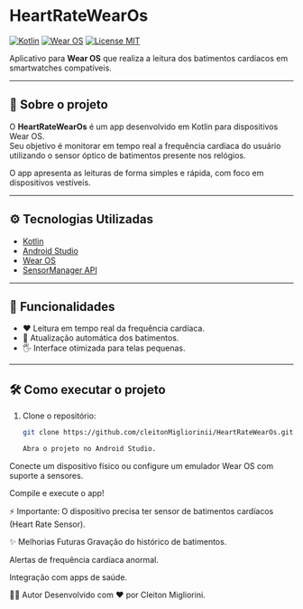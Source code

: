 # HeartRateWearOs

[![Kotlin](https://img.shields.io/badge/Kotlin-7F52FF?style=for-the-badge&logo=kotlin&logoColor=white)](https://kotlinlang.org/)
[![Wear OS](https://img.shields.io/badge/Wear%20OS-4285F4?style=for-the-badge&logo=wearos&logoColor=white)](https://wearos.google/)
[![License MIT](https://img.shields.io/badge/license-MIT-green?style=for-the-badge)](LICENSE)

Aplicativo para **Wear OS** que realiza a leitura dos batimentos cardíacos em smartwatches compatíveis.

---

## 📱 Sobre o projeto

O **HeartRateWearOs** é um app desenvolvido em Kotlin para dispositivos Wear OS.  
Seu objetivo é monitorar em tempo real a frequência cardíaca do usuário utilizando o sensor óptico de batimentos presente nos relógios.

O app apresenta as leituras de forma simples e rápida, com foco em dispositivos vestíveis.

---

## ⚙️ Tecnologias Utilizadas

- [Kotlin](https://kotlinlang.org/)
- [Android Studio](https://developer.android.com/studio)
- [Wear OS](https://wearos.google/)
- [SensorManager API](https://developer.android.com/reference/android/hardware/SensorManager)

---

## 🚀 Funcionalidades

- ❤️ Leitura em tempo real da frequência cardíaca.
- 🔄 Atualização automática dos batimentos.
- 🖐️ Interface otimizada para telas pequenas.

---

## 🛠️ Como executar o projeto

1. Clone o repositório:
   ```bash
   git clone https://github.com/cleitonMigliorinii/HeartRateWearOs.git

   Abra o projeto no Android Studio.

Conecte um dispositivo físico ou configure um emulador Wear OS com suporte a sensores.

Compile e execute o app!

⚡ Importante: O dispositivo precisa ter sensor de batimentos cardíacos (Heart Rate Sensor).

✨ Melhorias Futuras
Gravação do histórico de batimentos.

Alertas de frequência cardíaca anormal.

Integração com apps de saúde.

🧑‍💻 Autor
Desenvolvido com ❤️ por Cleiton Migliorini.
